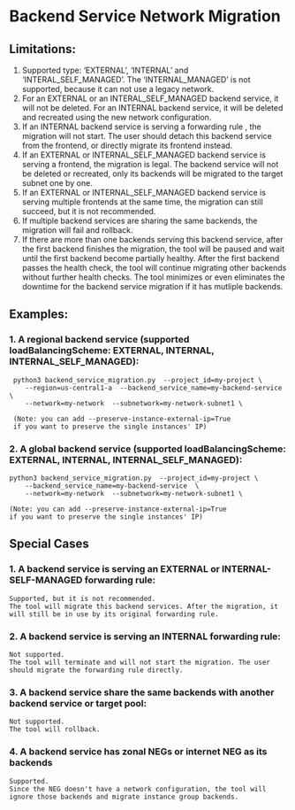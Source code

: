 # Backend Service Network Migration
## Limitations:
1. Supported type: ‘EXTERNAL’, ‘INTERNAL’ and ‘INTERAL_SELF_MANAGED’. The ‘INTERNAL_MANAGED’ is not supported, because it can not use a legacy network.
2. For an EXTERNAL or an INTERAL_SELF_MANAGED backend service, it will not be deleted. For an INTERNAL backend service, it will be deleted and recreated using the new network configuration.
3. If an INTERNAL backend service is serving a forwarding rule , the migration will not start. The user should detach this backend service from the frontend, or directly migrate its frontend instead. 
4. If an EXTERNAL or INTERNAL_SELF_MANAGED backend service is serving a frontend, the migration is legal. The backend service will not be deleted or recreated, only its backends will be migrated to the target subnet one by one.
5. If an EXTERNAL or INTERNAL_SELF_MANAGED backend service is serving multiple frontends at the same time, the migration can still succeed, but it is not recommended.
6. If multiple backend services are sharing the same backends, the migration will fail and rollback.
7. If there are more than one backends serving this backend service, after the first backend finishes the migration, the tool will be paused and wait until the first backend become partially healthy. After the first backend passes the health check, the tool will continue migrating other backends without further health checks. The tool minimizes or even eliminates the downtime for the backend service migration if it has mutliple backends. 
## Examples:
### 1. A regional backend service (supported loadBalancingScheme: EXTERNAL, INTERNAL, INTERNAL_SELF_MANAGED):
     python3 backend_service_migration.py  --project_id=my-project \
        --region=us-central1-a  --backend_service_name=my-backend-service  \
        --network=my-network  --subnetwork=my-network-subnet1 \

     (Note: you can add --preserve-instance-external-ip=True 
     if you want to preserve the single instances' IP) 
### 2. A global backend service (supported loadBalancingScheme: EXTERNAL, INTERNAL, INTERNAL_SELF_MANAGED):
    python3 backend_service_migration.py  --project_id=my-project \
        --backend_service_name=my-backend-service  \
        --network=my-network  --subnetwork=my-network-subnet1 \
    
    (Note: you can add --preserve-instance-external-ip=True 
    if you want to preserve the single instances' IP) 
## Special Cases
### 1. A backend service is serving an EXTERNAL or INTERNAL-SELF-MANAGED forwarding rule:
    Supported, but it is not recommended. 
    The tool will migrate this backend services. After the migration, it will still be in use by its original forwarding rule. 
### 2. A backend service is serving an INTERNAL forwarding rule:
    Not supported. 
    The tool will terminate and will not start the migration. The user should migrate the forwarding rule directly.
### 3. A backend service share the same backends with another backend service or target pool:
    Not supported.
    The tool will rollback.
### 4. A backend service has zonal NEGs or internet NEG as its backends
    Supported.
    Since the NEG doesn't have a network configuration, the tool will ignore those backends and migrate instance group backends.
